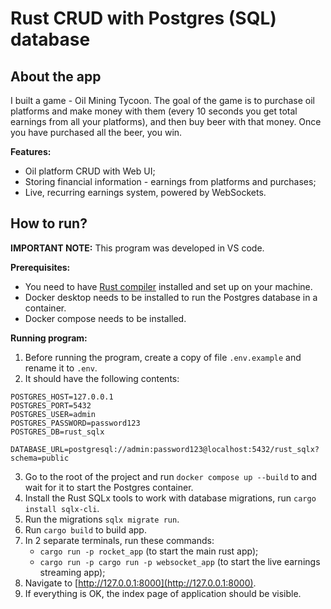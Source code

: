 # Rust CRUD with Postgres (SQL) database

## About the app

I built a game - Oil Mining Tycoon. The goal of the game is to purchase oil platforms and make money with them (every 10 seconds you get total earnings from all your platforms), and then buy beer with that money. Once you have purchased all the beer, you win.

**Features:**
- Oil platform CRUD with Web UI;
- Storing financial information - earnings from platforms and purchases;
- Live, recurring earnings system, powered by WebSockets.

## How to run?

**IMPORTANT NOTE:**
This program was developed in VS code.

**Prerequisites:**

- You need to have [Rust compiler](https://www.rust-lang.org/tools/install) installed and set up on your machine.
- Docker desktop needs to be installed to run the Postgres database in a container.
- Docker compose needs to be installed.

**Running program:**

1. Before running the program, create a copy of file `.env.example` and rename it to `.env`.
2. It should have the following contents:
```env
POSTGRES_HOST=127.0.0.1
POSTGRES_PORT=5432
POSTGRES_USER=admin
POSTGRES_PASSWORD=password123
POSTGRES_DB=rust_sqlx

DATABASE_URL=postgresql://admin:password123@localhost:5432/rust_sqlx?schema=public
```
3. Go to the root of the project and run `docker compose up --build` to and wait for it to start the Postgres container.
4. Install the Rust SQLx tools to work with database migrations, run `cargo install sqlx-cli`.
5. Run the migrations `sqlx migrate run`.
6. Run `cargo build` to build app.
7. In 2 separate terminals, run these commands:
    - `cargo run -p rocket_app` (to start the main rust app);
    - `cargo run -p cargo run -p websocket_app` (to start the live earnings streaming app);
8. Navigate to [http://127.0.0.1:8000](http://127.0.0.1:8000). 
9. If everything is OK, the index page of application should be visible.